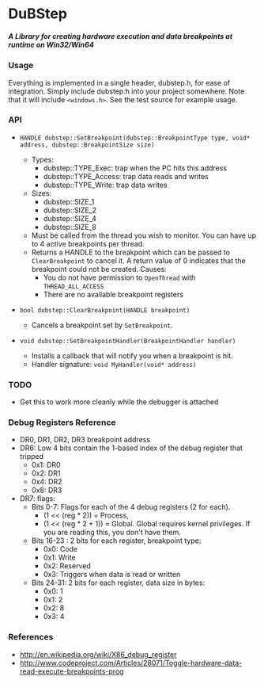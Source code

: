 # DuBStep 
##### A Library for creating hardware execution and data breakpoints at runtime on Win32/Win64

### Usage
Everything is implemented in a single header, dubstep.h, for ease of integration.
Simply include dubstep.h into your project somewhere. Note that it will include `<windows.h>`.
See the test source for example usage.

### API

* `HANDLE dubstep::SetBreakpoint(dubstep::BreakpointType type, void* address, dubstep::BreakpointSize size)`
	* Types:
		* dubstep::TYPE_Exec:   trap when the PC hits this address
		* dubstep::TYPE_Access: trap data reads and writes
		* dubstep::TYPE_Write:  trap data writes
	* Sizes:
		* dubstep::SIZE_1
		* dubstep::SIZE_2
		* dubstep::SIZE_4
		* dubstep::SIZE_8
	* Must be called from the thread you wish to monitor. You can have up to 4 active breakpoints per thread.
	* Returns a HANDLE to the breakpoint which can be passed to `ClearBreakpoint` to cancel it. A return value of 0 indicates that the breakpoint could not be created. Causes:
		* You do not have permission to `OpenThread` with `THREAD_ALL_ACCESS`
		* There are no available breakpoint registers
	
* `bool dubstep::ClearBreakpoint(HANDLE breakpoint)`
	* Cancels a breakpoint set by `SetBreakpoint`.

* `void dubstep::SetBreakpointHandler(BreakpointHandler handler)`
	* Installs a callback that will notify you when a breakpoint is hit.
	* Handler signature: `void MyHandler(void* address)`

### TODO
* Get this to work more cleanly while the debugger is attached

### Debug Registers Reference
* DR0, DR1, DR2, DR3 breakpoint address
* DR6: Low 4 bits contain the 1-based index of the debug register that tripped
	* 0x1: DR0
	* 0x2: DR1
	* 0x4: DR2
	* 0x8: DR3
* DR7: flags:
	* Bits 0-7: Flags for each of the 4 debug registers (2 for each). 
		* (1 << (reg * 2)) = Process, 
		* (1 << (reg * 2 + 1)) = Global. Global requires kernel privileges. If you are reading this, you don't have them.
	* Bits 16-23 :  2 bits for each register, breakpoint type:
		* 0x0: Code
		* 0x1: Write
		* 0x2: Reserved
		* 0x3: Triggers when data is read or written
	* Bits 24-31: 2 bits for each register, data size in bytes:
		* 0x0: 1
		* 0x1: 2
		* 0x2: 8
		* 0x3: 4

### References
* http://en.wikipedia.org/wiki/X86_debug_register
* http://www.codeproject.com/Articles/28071/Toggle-hardware-data-read-execute-breakpoints-prog

